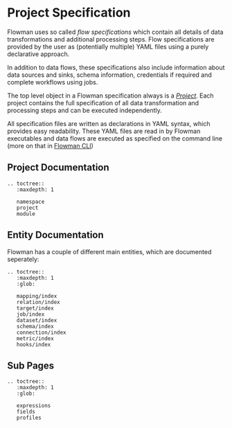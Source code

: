 # Project Specification

Flowman uses so called *flow specifications* which contain all details of data transformations
and additional processing steps. Flow specifications are provided by the user as (potentially 
multiple) YAML files using a purely declarative approach.  

In addition to data flows, these specifications also include information about data sources 
and sinks, schema information, credentials if required and complete workflows using jobs.

The top level object in a Flowman specification always is a [*Project*](project.md). Each
project contains the full specification of all data transformation and processing steps and
can be executed independently.

All specification files are written as declarations in YAML syntax, which provides easy 
readability. These YAML files are read in by Flowman executables and data flows are 
executed as specified on the command line (more on that in [Flowman CLI](../cli/flowexec.md))

## Project Documentation
```eval_rst
.. toctree::
   :maxdepth: 1

   namespace
   project
   module
```


## Entity Documentation

Flowman has a couple of different main entities, which are documented seperately:

```eval_rst
.. toctree::
   :maxdepth: 1
   :glob:

   mapping/index
   relation/index
   target/index
   job/index
   dataset/index
   schema/index
   connection/index
   metric/index
   hooks/index
```


## Sub Pages
```eval_rst
.. toctree::
   :maxdepth: 1
   :glob:

   expressions
   fields
   profiles
```
